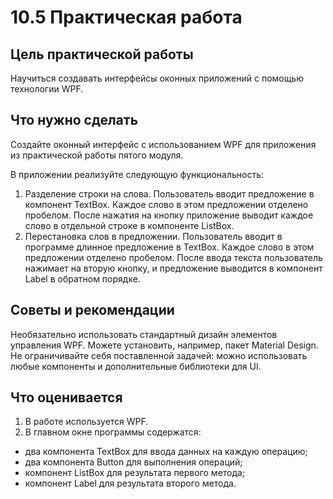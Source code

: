 # 10.5 Практическая работа

## Цель практической работы
Научиться создавать интерфейсы оконных приложений с помощью технологии WPF.


## Что нужно сделать
Создайте оконный интерфейс с использованием WPF для приложения из практической работы пятого модуля.

В приложении реализуйте следующую функциональность:

1. Разделение строки на слова. Пользователь вводит предложение в компонент TextBox. Каждое слово в этом предложении отделено пробелом. После нажатия на кнопку приложение выводит каждое слово в отдельной строке в компоненте ListBox.
2. Перестановка слов в предложении. Пользователь вводит в программе длинное предложение в TextBox. Каждое слово в этом предложении отделено пробелом. После ввода текста пользователь нажимает на вторую кнопку, и предложение выводится в компонент Label в обратном порядке. 

## Советы и рекомендации
Необязательно использовать стандартный дизайн элементов управления WPF. Можете установить, например, пакет Material Design.
Не ограничивайте себя поставленной задачей: можно использовать любые компоненты и дополнительные библиотеки для UI.

## Что оценивается
1. В работе используется WPF.
2. В главном окне программы содержатся:
- два компонента TextBox для ввода данных на каждую операцию;
- два компонента Button для выполнения операций;
- компонент ListBox для результата первого метода;
- компонент Label для результата второго метода.
